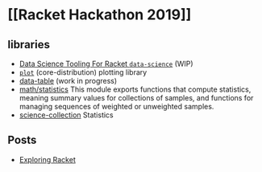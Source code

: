 # [[Racket Hackathon 2019]]

## libraries

* [Data Science Tooling For Racket `data-science`](https://github.com/n3mo/data-science) (WIP)
* [`plot`](https://docs.racket-lang.org/plot/) (core-distribution) plotting library
* [data-table](https://github.com/jadudm/data-table) (work in progress)
* [math/statistics](https://docs.racket-lang.org/math/stats.html) This module exports functions that compute statistics, meaning summary values for collections of samples, and functions for managing sequences of weighted or unweighted samples.
* [science-collection](http://planet.racket-lang.org/package-source/williams/science.plt/4/8/planet-docs/science/statistics.html)  Statistics

## Posts
* [Exploring Racket](https://khinsen.wordpress.com/2014/05/10/exploring-racket/)
